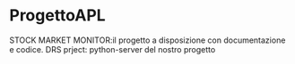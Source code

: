 # ProgettoAPL

STOCK MARKET MONITOR:il progetto a disposizione con documentazione e codice.
DRS prject: python-server del nostro progetto
